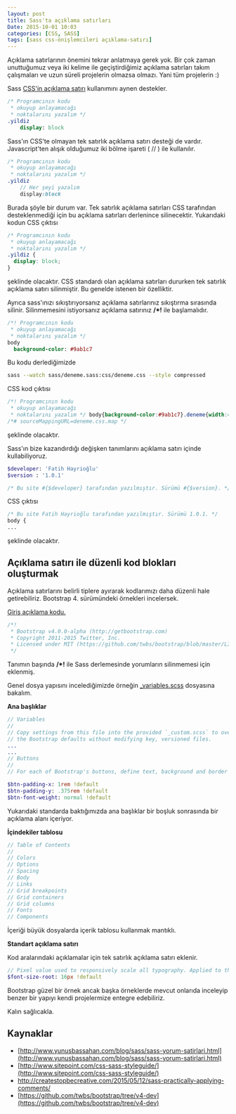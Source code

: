 ```yaml
---
layout: post
title: Sass'ta açıklama satırları
Date: 2015-10-01 10:03
categories: [CSS, SASS]
tags: [sass css-önişlemcileri açıklama-satırı]
---
```


Açıklama satırlarının önemini tekrar anlatmaya gerek yok. Bir çok zaman unuttuğumuz veya iki kelime ile geçiştirdiğimiz açıklama satırları takım çalışmaları ve uzun süreli projelerin olmazsa olmazı. Yani tüm projelerin :)

Sass [CSS'in açıklama satırı](https://fatihhayrioglu.com/css-yorum-kodu-ekleme/) kullanımını aynen destekler.

```sass
/* Programcının kodu 
 * okuyup anlayamacağı 
 * noktalarını yazalım */
.yildiz
    display: block
```

Sass'ın CSS'te olmayan tek satırlık açıklama satırı desteği de vardır. Javascript'ten alışık olduğumuz iki bölme işareti ( // ) ile kullanılır.

```sass
/* Programcının kodu 
 * okuyup anlayamacağı 
 * noktalarını yazalım */
.yildiz
    // Her şeyi yazalım
    display:block
```
    
Burada şöyle bir durum var. Tek satırlık açıklama satırları CSS tarafından desteklenmediği için bu açıklama satırları derlenince silinecektir. Yukarıdaki kodun CSS çıktısı

```css
/* Programcının kodu
 * okuyup anlayamacağı 
 * noktalarını yazalım */
.yildiz {
  display: block;
}
```

şeklinde olacaktır. CSS standardı olan açıklama satırları dururken tek satırlık açıklama satırı silinmiştir. Bu genelde istenen bir özelliktir. 

Ayrıca sass'ınızı sıkıştırıyorsanız açıklama satırlarınız sıkıştırma sırasında silinir. Silinmemesini istiyorsanız açıklama satırınız **/*!** ile başlamalıdır.

```sass
/*! Programcının kodu
 * okuyup anlayamacağı 
 * noktalarını yazalım */
body
  background-color: #9ab1c7
```

Bu kodu derlediğimizde 

```bash
sass --watch sass/deneme.sass:css/deneme.css --style compressed
```

CSS kod çıktısı

```css
/*! Programcının kodu
 * okuyup anlayamacağı 
 * noktalarını yazalım */ body{background-color:#9ab1c7}.deneme{width:450px;height:250px;display:block;position:relative;top:20px}.deneme h1{color:red}
/*# sourceMappingURL=deneme.css.map */
```

şeklinde olacaktır.

Sass'ın bize kazandırdığı değişken tanımlarını açıklama satırı içinde kullabiliyoruz. 

```sass
$developer: 'Fatih Hayrioğlu'
$version : '1.0.1'

/* Bu site #{$developer} tarafından yazılmıştır. Sürümü #{$version}. */
```

CSS çıktısı

```css
/* Bu site Fatih Hayrioğlu tarafından yazılmıştır. Sürümü 1.0.1. */
body {
...
```

şeklinde olacaktır.

## Açıklama satırı ile düzenli kod blokları oluşturmak

Açıklama satırlarını belirli tiplere ayırarak kodlarımızı daha düzenli hale getirebiliriz. Bootstrap 4. sürümündeki örnekleri incelersek.

[Giriş açıklama kodu.](https://github.com/twbs/bootstrap/blob/v4-dev/scss/bootstrap.scss) 

```sass
/*!
 * Bootstrap v4.0.0-alpha (http://getbootstrap.com)
 * Copyright 2011-2015 Twitter, Inc.
 * Licensed under MIT (https://github.com/twbs/bootstrap/blob/master/LICENSE)
 */
```

Tanımın başında **/*!** ile Sass derlemesinde yorumların silinmemesi için eklenmiş.

Genel dosya yapısını incelediğimizde örneğin [_variables.scss](https://raw.githubusercontent.com/twbs/bootstrap/v4-dev/scss/_variables.scss) dosyasına bakalım.

**Ana başlıklar**

```sass
// Variables
//
// Copy settings from this file into the provided `_custom.scss` to override
// the Bootstrap defaults without modifying key, versioned files.
...
...
// Buttons
//
// For each of Bootstrap's buttons, define text, background and border color.

$btn-padding-x: 1rem !default
$btn-padding-y: .375rem !default
$btn-font-weight: normal !default
```
    
Yukarıdaki standarda baktığımızda ana başlıklar bir boşluk sonrasında bir açıklama alanı içeriyor.

**İçindekiler tablosu**

```sass
// Table of Contents
//
// Colors
// Options
// Spacing
// Body
// Links
// Grid breakpoints
// Grid containers
// Grid columns
// Fonts
// Components
```

İçeriği büyük dosyalarda içerik tablosu kullanmak mantıklı.

**Standart açıklama satırı**

Kod aralarındaki açıklamalar için tek satırlık açıklama satırı eklenir.

```sass
// Pixel value used to responsively scale all typography. Applied to the `<html>` element.
$font-size-root: 16px !default
```

Bootstrap güzel bir örnek ancak başka örneklerde mevcut onlarıda inceleyip benzer bir yapıyı kendi projelermize entegre edebiliriz.

Kalın sağlıcakla.

## Kaynaklar

 - [http://www.yunusbassahan.com/blog/sass/sass-yorum-satirlari.html](http://www.yunusbassahan.com/blog/sass/sass-yorum-satirlari.html)
 - [http://www.sitepoint.com/css-sass-styleguide/](http://www.sitepoint.com/css-sass-styleguide/)
 - http://createstopbecreative.com/2015/05/12/sass-practically-applying-comments/
 - [https://github.com/twbs/bootstrap/tree/v4-dev](https://github.com/twbs/bootstrap/tree/v4-dev)